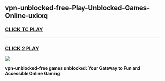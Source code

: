 
## vpn-unblocked-free-Play-Unblocked-Games-Online-uxkxq
<h3>
<a href="https://premium76.site?title=vpn-unblocked-free&ref=25A">CLICK TO PLAY</a></h3>
<hr>

<h3>
<a href="https://premium76.site?title=vpn-unblocked-free&ref=25A">CLICK 2 PLAY</a>
  
</h3>

<a href="https://premium76.site?title=vpn-unblocked-free&ref=25A"><img src="https://clearcache.store/games.png"></a>


**vpn-unblocked-free games unblocked: Your Gateway to Fun and Accessible Online Gaming**
